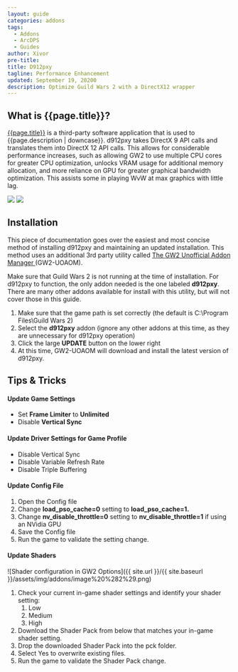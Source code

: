 ```yaml
---
layout: guide
categories: addons
tags:
  - Addons
  - ArcDPS
  - Guides
author: Xivor
pre-title:
title: D912pxy
tagline: Performance Enhancement
updated: September 19, 20200
description: Optimize Guild Wars 2 with a DirectX12 wrapper
---
```


## What is {{page.title}}?

[{{page.title}}](https://github.com/megai2/d912pxy) is a third-party software application that is used to {{page.description | downcase}}.<!--more-->  d912pxy takes DirectX 9 API calls and translates them into DirectX 12 API calls. This allows for considerable performance increases, such as allowing GW2 to use multiple CPU cores for greater CPU optimization, unlocks VRAM usage for additional memory allocation, and more reliance on GPU for greater graphical bandwidth optimization. This assists some in playing WvW at max graphics with little lag.

[![](http://img.youtube.com/vi/zVRqB-vyfI0/0.jpg)](http://www.youtube.com/watch?v=zVRqB-vyfI0)
[![](http://img.youtube.com/vi/VMJga6mdRU4/0.jpg)](http://www.youtube.com/watch?v=VMJga6mdRU4)

## Installation

This piece of documentation goes over the easiest and most concise method of installing d912pxy and maintaining an updated installation. This method uses an additional 3rd party utility called [The GW2 Unofficial Addon Manager ](https://github.com/fmmmlee/GW2-Addon-Manager)(GW2-UOAOM). 


Make sure that Guild Wars 2 is not running at the time of installation. For d912pxy to function, the only addon needed is the one labeled **d912pxy**. There are many other addons available for install with this utility, but will not cover those in this guide.

1. Make sure that the game path is set correctly (the default is C:\Program Files\Guild Wars 2)
2. Select the **d912pxy** addon (ignore any other addons at this time, as they are unnecessary for d912pxy operation)
3. Click the large **UPDATE** button on the lower right
4. At this time, GW2-UOAOM will download and install the latest version of d912pxy. 

## Tips & Tricks

#### Update Game Settings

* Set **Frame Limiter** to **Unlimited**
* Disable **Vertical Sync**

#### Update Driver Settings for Game Profile

* Disable Vertical Sync
* Disable Variable Refresh Rate
* Disable Triple Buffering

#### Update Config File

1. Open the Config file
2. Change **load\_pso\_cache=0** setting to **load\_pso\_cache=1.**
3. Change **nv\_disable\_throttle=0** setting to **nv\_disable\_throttle=1** if using an NVidia GPU
4. Save the Config file
5. Run the game to validate the setting change.

#### Update Shaders

![Shader configuration in GW2 Options]({{ site.url }}/{{ site.baseurl }}/assets/img/addons/image%20%282%29.png)

1. Check your current in-game shader settings and identify your shader setting:
   1. Low
   2. Medium
   3. High
2. Download the Shader Pack from below that matches your in-game shader setting.
3. Drop the downloaded Shader Pack into the pck folder.
4. Select Yes to overwrite existing files.
5. Run the game to validate the Shader Pack change.


